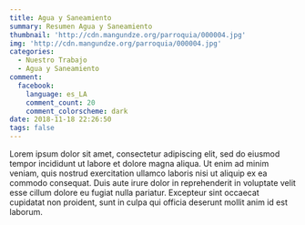 ```yaml
---
title: Agua y Saneamiento
summary: Resumen Agua y Saneamiento
thumbnail: 'http://cdn.mangundze.org/parroquia/000004.jpg'
img: 'http://cdn.mangundze.org/parroquia/000004.jpg'
categories:
  - Nuestro Trabajo
  - Agua y Saneamiento
comment:
  facebook:
    language: es_LA
    comment_count: 20
    comment_colorscheme: dark
date: 2018-11-18 22:26:50
tags: false
---
```


Lorem ipsum dolor sit amet, consectetur adipiscing elit, sed do eiusmod tempor incididunt ut labore et dolore magna aliqua. Ut enim ad minim veniam, quis nostrud exercitation ullamco laboris nisi ut aliquip ex ea commodo consequat. Duis aute irure dolor in reprehenderit in voluptate velit esse cillum dolore eu fugiat nulla pariatur. Excepteur sint occaecat cupidatat non proident, sunt in culpa qui officia deserunt mollit anim id est laborum.
